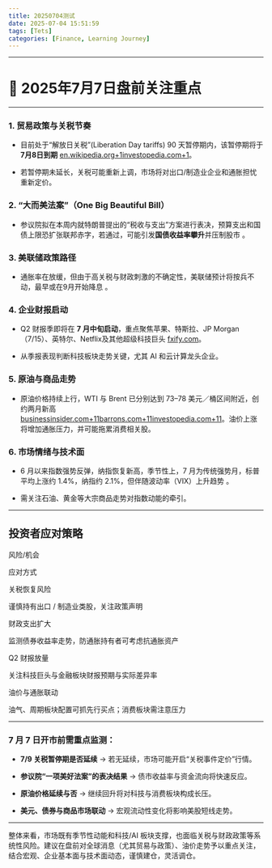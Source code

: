 ```yaml
---
title: 20250704测试
date: 2025-07-04 15:51:59  
tags: [Tets]  
categories: [Finance, Learning Journey]  
---
```


---
# 📌 2025年7月7日盘前关注重点


---
<!-- more -->

### 1. 贸易政策与关税节奏

-   目前处于“解放日关税”(Liberation Day tariffs) 90 天暂停期内，该暂停期将于 **7月8日到期** [en.wikipedia.org+1investopedia.com+1](https://en.wikipedia.org/wiki/Liberation_Day_tariffs?utm_source=chatgpt.com)。
    
-   若暂停期未延长，关税可能重新上调，市场将对出口/制造业企业和通胀担忧重新定价。
    

### 2. “大而美法案”（One Big Beautiful Bill）

-   参议院拟在本周内就特朗普提出的“税收与支出”方案进行表决，预算支出和国债上限恐扩张联邦赤字，若通过，可能引发**国债收益率攀升**并压制股市 。
    

### 3. 美联储政策路径

-   通胀率在放缓，但由于高关税与财政刺激的不确定性，美联储预计将按兵不动，最早或在9月开始降息 。
    

### 4. 企业财报启动

-   Q2 财报季即将在 **7 月中旬启动**，重点聚焦苹果、特斯拉、JP Morgan（7/15）、英特尔、Netflix及其他超级科技巨头 [fxify.com](https://fxify.com/month-forward-july-2025-key-events-watchlist/?utm_source=chatgpt.com)。
    
-   从季报表现判断科技板块走势关键，尤其 AI 和云计算龙头企业。
    

### 5. 原油与商品走势

-   原油价格持续上行，WTI 与 Brent 已分别达到 73–78 美元／桶区间附近，创约两月新高 [businessinsider.com+11barrons.com+11investopedia.com+11](https://www.barrons.com/articles/stock-market-july-risks-tariffs-taxes-iran-4a4256fe?utm_source=chatgpt.com)。油价上涨将增加通胀压力，并可能拖累消费相关股。
    

### 6. 市场情绪与技术面

-   6 月以来指数强势反弹，纳指恢复新高，季节性上，7 月为传统强势月，标普平均上涨约 1.4%，纳指约 2.1%，但伴随波动率（VIX）上升趋势 。
    
-   需关注石油、黄金等大宗商品走势对指数动能的牵引。
    

----------

## 投资者应对策略

风险/机会

应对方式

关税恢复风险

谨慎持有出口 / 制造业类股，关注政策声明

财政支出扩大

监测债券收益率走势，防通胀持有者可考虑抗通胀资产

Q2 财报放量

关注科技巨头与金融板块财报预期与实际差异率

油价与通胀联动

油气、周期板块配置可抓先行买点；消费板块需注意压力

----------

### 7 月 7 日开市前需重点监测：

-   **7/9 关税暂停期是否延续** → 若无延续，市场可能开启“关税事件定价”行情。
    
-   **参议院“一项美好法案”的表决结果** → 债市收益率与资金流向将快速反应。
    
-   **原油价格延续与否** → 继续回升将对科技与消费板块构成长压。
    
-   **美元、债券与商品市场联动** → 宏观流动性变化将影响美股短线走势。
    

----------

整体来看，市场既有季节性动能和科技/AI 板块支撑，也面临关税与财政政策等系统性风险。建议在盘前对全球消息（尤其贸易与政策）、油价走势予以重点关注，结合宏观、企业基本面与技术面动态，谨慎建仓，灵活调仓。
<!--stackedit_data:
eyJoaXN0b3J5IjpbNzM4ODg1MjgyLC01ODIyNTk5NzhdfQ==
-->